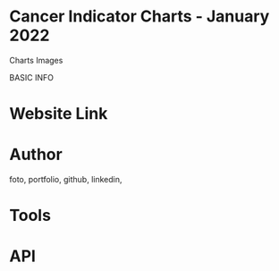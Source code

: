 # Cancer Indicator Charts - January 2022

Charts Images

BASIC INFO

# Website Link

# Author
foto, portfolio, github, linkedin, 
# Tools

# API



